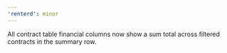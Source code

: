 ```yaml
---
'renterd': minor
---
```


All contract table financial columns now show a sum total across filtered contracts in the summary row.
